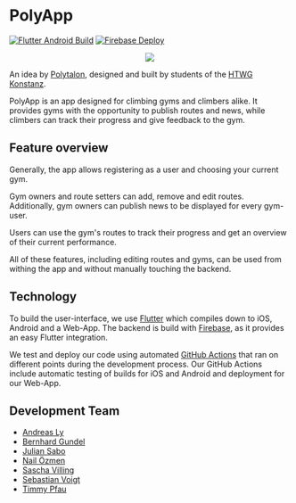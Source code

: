 # PolyApp

[![Flutter Android Build](https://github.com/POLYTALON/climbing-gym-app/actions/workflows/flutter-android-build.yml/badge.svg)](https://github.com/POLYTALON/climbing-gym-app/actions/workflows/flutter-android-build.yml) [![Firebase Deploy](https://github.com/POLYTALON/climbing-gym-app/actions/workflows/firebase-deploy.yml/badge.svg)](https://github.com/POLYTALON/climbing-gym-app/actions/workflows/firebase-deploy.yml)

<p align="center">
  <img src="https://user-images.githubusercontent.com/35730788/118404186-15035900-b672-11eb-92ca-1f5e7d62a452.PNG">
</p>

An idea by [Polytalon](https://polytalon.com/?lang=en), designed and built by students of the [HTWG Konstanz](https://www.htwg-konstanz.de/).

PolyApp is an app designed for climbing gyms and climbers alike.
It provides gyms with the opportunity to publish routes and news, while climbers can track their progress and give feedback to the gym.

## Feature overview

Generally, the app allows registering as a user and choosing your current gym.

Gym owners and route setters can add, remove and edit routes.
Additionally, gym owners can publish news to be displayed for every gym-user.

Users can use the gym's routes to track their progress and get an overview of their current performance.

All of these features, including editing routes and gyms, can be used from withing the app and without manually touching the backend.

## Technology

To build the user-interface, we use [Flutter](https://flutter.dev/) which compiles down to iOS, Android and a Web-App.
The backend is build with [Firebase](https://firebase.google.com/), as it provides an easy Flutter integration.

We test and deploy our code using automated [GitHub Actions](https://github.com/POLYTALON/climbing-gym-app/actions) that ran on different points during the development process.
Our GitHub Actions include automatic testing of builds for iOS and Android and deployment for our Web-App.

## Development Team

- [Andreas Ly](https://github.com/hyerex)
- [Bernhard Gundel](https://github.com/BernhardGundel)
- [Julian Sabo](https://github.com/Juelsen)
- [Nail Özmen](https://github.com/nailomat)
- [Sascha Villing](https://github.com/v1lling)
- [Sebastian Voigt](https://github.com/VoigtSebastian)
- [Timmy Pfau](https://github.com/LugsoIn2)
